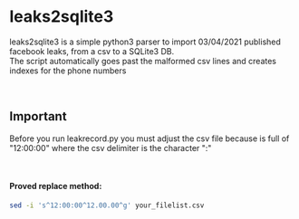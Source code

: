 # leaks2sqlite3

leaks2sqlite3 is a simple python3 parser to import 03/04/2021 published facebook leaks, from a csv to a SQLite3 DB.
<br>
The script automatically goes past the malformed csv lines and creates indexes for the phone numbers

<br>

## Important

Before you run leakrecord.py you must adjust the csv file because is full of "12:00:00"
where the csv delimiter is the character ":"

<br>

#### Proved replace method:
```bash
sed -i 's^12:00:00^12.00.00^g' your_filelist.csv
```
